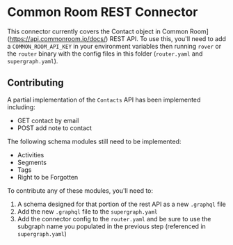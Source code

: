 # Common Room REST Connector

This connector currently covers the Contact object in Common Room](https://api.commonroom.io/docs/) REST API. To use this, you'll need to add a `COMMON_ROOM_API_KEY` in your environment variables then running `rover` or the `router` binary with the config files in this folder (`router.yaml` and `supergraph.yaml`). 

## Contributing

A partial implementation of the `Contacts` API has been implemented including: 

- GET contact by email
- POST add note to contact

The following schema modules still need to be implemented:

- Activities
- Segments
- Tags
- Right to be Forgotten

To contribute any of these modules, you'll need to:

1. A schema designed for that portion of the rest API as a new `.graphql` file
2. Add the new `.graphql` file to the `supergraph.yaml` 
3. Add the connector config to the `router.yaml` and be sure to use the subgraph name you populated in the previous step (referenced in `supergraph.yaml`)